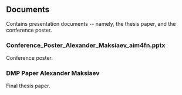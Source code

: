 ## Documents 
Contains presentation documents -- namely, the thesis paper, and the conference poster.

### Conference_Poster_Alexander_Maksiaev_aim4fn.pptx
Conference poster.

### DMP Paper Alexander Maksiaev
Final thesis paper. 